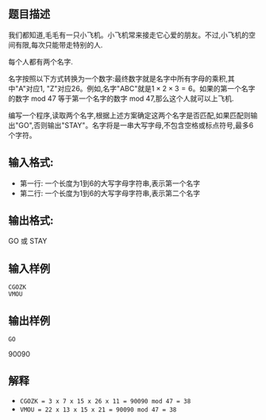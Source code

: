 ## 题目描述

我们都知道,毛毛有一只小飞机。小飞机常来接走它心爱的朋友。不过,小飞机的空间有限,每次只能带走特别的人.

每个人都有两个名字.

名字按照以下方式转换为一个数字:最终数字就是名字中所有字母的乘积,其中"A"对应1, "Z"对应26。例如,名字"ABC"就是$1\times 2 \times 3 = 6$。如果的第一个名字的数字 mod 47 等于第一个名字的数字 mod 47,那么这个人就可以上飞机.

编写一个程序,读取两个名字,根据上述方案确定这两个名字是否匹配,如果匹配则输出"GO",否则输出"STAY"。名字将是一串大写字母,不包含空格或标点符号,最多6个字符。


## 输入格式:

- 第一行: 一个长度为1到6的大写字母字符串,表示第一个名字
- 第二行: 一个长度为1到6的大写字母字符串,表示第二个名字


## 输出格式:

GO 或 STAY

## 输入样例


```
CGOZK
VMOU
```

## 输出样例

```
GO
```

90090

## 解释

- `CGOZK = 3 x 7 x 15 x 26 x 11 = 90090 mod 47 = 38`
- `VMOU = 22 x 13 x 15 x 21 = 90090 mod 47 = 38`
